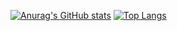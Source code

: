 [![Anurag's GitHub stats](https://github-readme-stats.vercel.app/api?username=simsalyang&show_icons=true&theme=cobalt&show_owner)](https://github.com/anuraghazra/github-readme-stats)
[![Top Langs](https://github-readme-stats.vercel.app/api/top-langs/?username=simsalyang&layout=compact)](https://github.com/anuraghazra/github-readme-stats)
